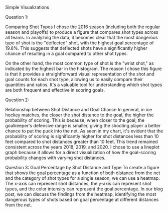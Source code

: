 Simple Visualizations

Question 1:

Comparing Shot Types
I chose the 2016 season (including both the regular season and playoffs) to produce a figure that compares shot types across all teams. In analyzing the data, it becomes clear that the most dangerous type of shot is the "deflected" shot, with the highest goal percentage of 19.8%. This suggests that deflected shots have a significantly higher chance of resulting in a goal compared to other shot types.

On the other hand, the most common type of shot is the "wrist shot," as indicated by the highest bar in the histogram. The reason I chose this figure is that it provides a straightforward visual representation of the shot and goal counts for each shot type, allowing us to easily compare their quantities and ratios. It's a valuable tool for understanding which shot types are both frequent and effective in scoring goals.

Question 2: 

Relationship between Shot Distance and Goal Chance
In general, in ice hockey matches, the closer the shot distance to the goal, the higher the probability of scoring. This is because, when closer to the goal, the goalkeeper's defensive range is smaller, giving the shooting player a better chance to put the puck into the net. As seen in my chart, it's evident that the probability of scoring is significantly higher for shot distances less than 10 feet compared to shot distances greater than 10 feet. This trend remained consistent across the years 2018, 2019, and 2020. I chose to use a lineplot graph because it allows for a direct visualization of how the goal-scoring probability changes with varying shot distances.

Question 3: Goal Percentage by Shot Distance and Type
To create a figure that shows the goal percentage as a function of both distance from the net and the category of shot types for a single season, we can use a heatmap. 
The x-axis can represent shot distances, the y-axis can represent shot types, and the color intensity can represent the goal percentage.
In our blog post, we can discuss the findings from the heatmap, identifying the most dangerous types of shots based on goal percentage at different distances from the net.
